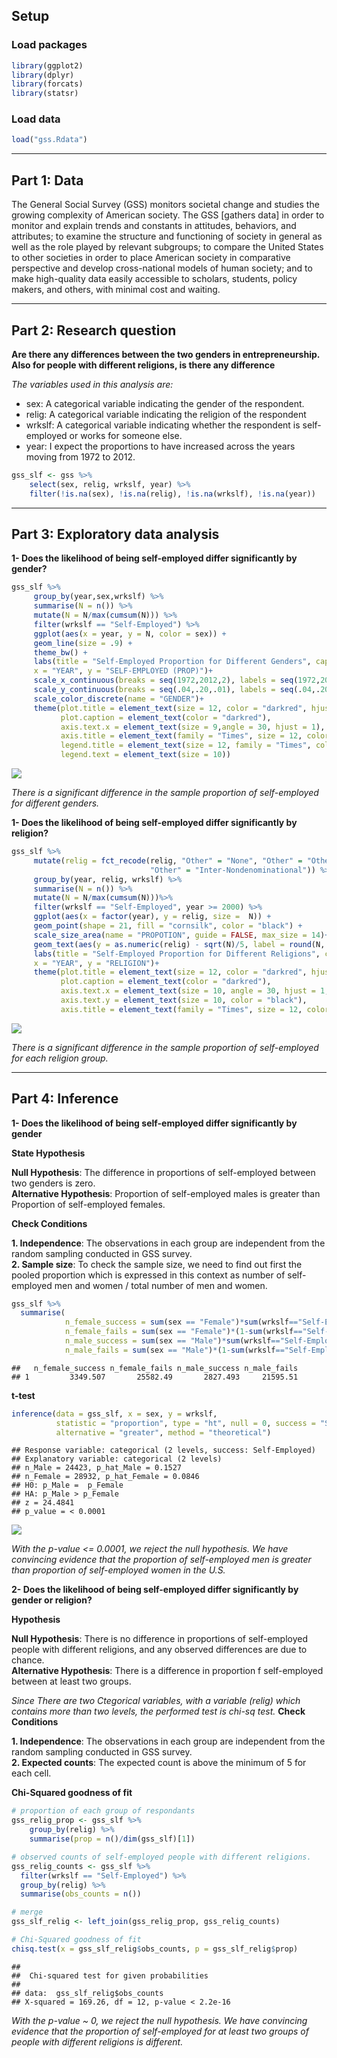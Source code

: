 Setup
-----

### Load packages

``` r
library(ggplot2)
library(dplyr)
library(forcats)
library(statsr)
```

### Load data

``` r
load("gss.Rdata")
```

------------------------------------------------------------------------

Part 1: Data
------------

The General Social Survey (GSS) monitors societal change and studies the growing complexity of American society. The GSS \[gathers data\] in order to monitor and explain trends and constants in attitudes, behaviors, and attributes; to examine the structure and functioning of society in general as well as the role played by relevant subgroups; to compare the United States to other societies in order to place American society in comparative perspective and develop cross-national models of human society; and to make high-quality data easily accessible to scholars, students, policy makers, and others, with minimal cost and waiting.


------------------------------------------------------------------------

Part 2: Research question
-------------------------

**Are there any differences between the two genders in entrepreneurship. Also for people with different religions, is there any difference**

*The variables used in this analysis are:*

-   sex: A categorical variable indicating the gender of the respondent.
-   relig: A categorical variable indicating the religion of the respondent
-   wrkslf: A categorical variable indicating whether the respondent is self-employed or works for someone else.
-   year: I expect the proportions to have increased across the years moving from 1972 to 2012.

``` r
gss_slf <- gss %>%
    select(sex, relig, wrkslf, year) %>%
    filter(!is.na(sex), !is.na(relig), !is.na(wrkslf), !is.na(year))
```

------------------------------------------------------------------------

Part 3: Exploratory data analysis
---------------------------------

**1- Does the likelihood of being self-employed differ significantly by gender?**

``` r
gss_slf %>%
     group_by(year,sex,wrkslf) %>%
     summarise(N = n()) %>% 
     mutate(N = N/max(cumsum(N))) %>%
     filter(wrkslf == "Self-Employed") %>%
     ggplot(aes(x = year, y = N, color = sex)) + 
     geom_line(size = .9) + 
     theme_bw() + 
     labs(title = "Self-Employed Proportion for Different Genders", caption = "Data Source: gss.norc.org",
     x = "YEAR", y = "SELF-EMPLOYED (PROP)")+
     scale_x_continuous(breaks = seq(1972,2012,2), labels = seq(1972,2012,2)) +
     scale_y_continuous(breaks = seq(.04,.20,.01), labels = seq(.04,.20,.01)) +
     scale_color_discrete(name = "GENDER")+
     theme(plot.title = element_text(size = 12, color = "darkred", hjust = .5),
           plot.caption = element_text(color = "darkred"),
           axis.text.x = element_text(size = 9,angle = 30, hjust = 1), 
           axis.title = element_text(family = "Times", size = 12, color = "darkblue"),
           legend.title = element_text(size = 12, family = "Times", color = "darkblue"), 
           legend.text = element_text(size = 10))
```

![](figs/unnamed-chunk-2-1.png)

*There is a significant difference in the sample proportion of self-employed for different genders.*

**1- Does the likelihood of being self-employed differ significantly by religion?**

``` r
gss_slf %>%
     mutate(relig = fct_recode(relig, "Other" = "None", "Other" = "Other Eastern", 
                               "Other" = "Inter-Nondenominational")) %>%
     group_by(year, relig, wrkslf) %>%
     summarise(N = n()) %>% 
     mutate(N = N/max(cumsum(N)))%>%
     filter(wrkslf == "Self-Employed", year >= 2000) %>%
     ggplot(aes(x = factor(year), y = relig, size =  N)) +
     geom_point(shape = 21, fill = "cornsilk", color = "black") + 
     scale_size_area(name = "PROPOTION", guide = FALSE, max_size = 14)+
     geom_text(aes(y = as.numeric(relig) - sqrt(N)/5, label = round(N, 2)), color = "grey60", size = 4, vjust = 2)+
     labs(title = "Self-Employed Proportion for Different Religions", caption = "Data Source: gss.norc.org",
     x = "YEAR", y = "RELIGION")+
     theme(plot.title = element_text(size = 12, color = "darkred", hjust = .5),
           plot.caption = element_text(color = "darkred"),
           axis.text.x = element_text(size = 10, angle = 30, hjust = 1, color = "black"), 
           axis.text.y = element_text(size = 10, color = "black"),
           axis.title = element_text(family = "Times", size = 12, color = "darkred"))
```

![](figs/unnamed-chunk-3-1.png)

*There is a significant difference in the sample proportion of self-employed for each religion group.*

------------------------------------------------------------------------

Part 4: Inference
-----------------

**1- Does the likelihood of being self-employed differ significantly by gender**

**State Hypothesis**

**Null Hypothesis**: The difference in proportions of self-employed between two genders is zero.    
**Alternative Hypothesis**: Proportion of self-employed males is greater than Proportion of self-employed females.

**Check Conditions**

**1. Independence**: The observations in each group are independent from the random sampling conducted in GSS survey.   
**2. Sample size**: To check the sample size, we need to find out first the pooled proportion which is expressed in this context as number of self-employed men and women / total number of men and women.

``` r
gss_slf %>%
  summarise(
            n_female_success = sum(sex == "Female")*sum(wrkslf=="Self-Employed")/n(),
            n_female_fails = sum(sex == "Female")*(1-sum(wrkslf=="Self-Employed")/n()),
            n_male_success = sum(sex == "Male")*sum(wrkslf=="Self-Employed")/n(),
            n_male_fails = sum(sex == "Male")*(1-sum(wrkslf=="Self-Employed")/n()))
```

    ##   n_female_success n_female_fails n_male_success n_male_fails
    ## 1         3349.507       25582.49       2827.493     21595.51

**t-test**

``` r
inference(data = gss_slf, x = sex, y = wrkslf,
          statistic = "proportion", type = "ht", null = 0, success = "Self-Employed", 
          alternative = "greater", method = "theoretical")
```

    ## Response variable: categorical (2 levels, success: Self-Employed)
    ## Explanatory variable: categorical (2 levels) 
    ## n_Male = 24423, p_hat_Male = 0.1527
    ## n_Female = 28932, p_hat_Female = 0.0846
    ## H0: p_Male =  p_Female
    ## HA: p_Male > p_Female
    ## z = 24.4841
    ## p_value = < 0.0001

![](figs/unnamed-chunk-5-1.png)

*With the p-value &lt;= 0.0001, we reject the null hypothesis. We have convincing evidence that the proportion of self-employed men is greater than proportion of self-employed women in the U.S.*

**2- Does the likelihood of being self-employed differ significantly by gender or religion?**

**Hypothesis**

**Null Hypothesis**: There is no difference in proportions of self-employed people with different religions, and any observed differences are due to chance.      
**Alternative Hypothesis**: There is a difference in proportion f self-employed between at least two groups.

*Since There are two Ctegorical variables, with a variable (relig) which contains more than two levels, the performed test is chi-sq test.*
**Check Conditions**

**1. Independence**: The observations in each group are independent from the random sampling conducted in GSS survey.    
**2. Expected counts**: The expected count is above the minimum of 5 for each cell.

**Chi-Squared goodness of fit**

``` r
# proportion of each group of respondants
gss_relig_prop <- gss_slf %>%
    group_by(relig) %>%
    summarise(prop = n()/dim(gss_slf)[1]) 

# observed counts of self-employed people with different religions.
gss_relig_counts <- gss_slf %>% 
  filter(wrkslf == "Self-Employed") %>%
  group_by(relig) %>%
  summarise(obs_counts = n())

# merge 
gss_slf_relig <- left_join(gss_relig_prop, gss_relig_counts)

# Chi-Squared goodness of fit
chisq.test(x = gss_slf_relig$obs_counts, p = gss_slf_relig$prop)
```

    ## 
    ##  Chi-squared test for given probabilities
    ## 
    ## data:  gss_slf_relig$obs_counts
    ## X-squared = 169.26, df = 12, p-value < 2.2e-16

*With the p-value ~ 0, we reject the null hypothesis. We have convincing evidence that the proportion of self-employed for at least two groups of people with different religions is different.*
